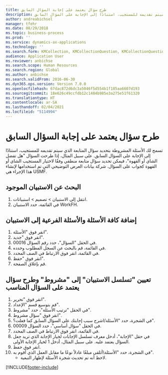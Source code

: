 ```yaml
---
title: طرح سؤال يعتمد على إجابة السؤال السابق
description: تسمح لك الأسئلة المشروطة بتحديد سؤال المتابعة الذي سيتم تقديمه للمستجيب، استنادًا إلى الإجابة على السؤال السابق.
author: andreabichsel
manager: tfehr
ms.date: 08/29/2018
ms.topic: business-process
ms.prod: ''
ms.service: dynamics-ax-applications
ms.technology: ''
ms.search.form: KMCollection, KMCollectionQuestion, KMCollectionQuestionTree, HcmLearningWorkspace
audience: Application User
ms.reviewer: anbichse
ms.search.scope: Human Resources
ms.search.region: Global
ms.author: anbichse
ms.search.validFrom: 2016-06-30
ms.dyn365.ops.version: Version 7.0.0
ms.openlocfilehash: 67dac872d6dc3a5046f5d554b1f185aa6607d193
ms.sourcegitcommit: 18e626c49ccfdb12c1484b985e3a275e51f61320
ms.translationtype: HT
ms.contentlocale: ar-SA
ms.lasthandoff: 02/04/2021
ms.locfileid: "5114994"
---
```

# <a name="make-a-question-dependent-on-the-answer-of-the-previous-question"></a>طرح سؤال يعتمد على إجابة السؤال السابق



تسمح لك الأسئلة المشروطة بتحديد سؤال المتابعة الذي سيتم تقديمه للمستجيب، استنادًا إلى الإجابة على السؤال السابق. على سبيل المثال، إذا طرحت السؤال "هل تفضل الشاي أو القهوة"، فيمكن تحديد سؤال متابعة منطقي وفقًا لاختيار المستجيب الشاي أو القهوة كجواب على السؤال. شركة بيانات العرض التوضيحي التي تم استخدامها لإنشاء هذا الإجراء هي USMF.


## <a name="find-the-existing-questionnaire"></a>البحث عن الاستبيان الموجود
1. انتقل إلى الاستبيان > تصميم > استبيانات‬.
2. في القائمة، حدد الاستبيان WorkFH.

## <a name="add-all-questions-and-sub-questions-to-the-questionnaire"></a>إضافة كافة الأسئلة والأسئلة الفرعية إلى الاستبيان
1. انقر فوق "الأسئلة".
2. انقر فوق "جديد".
3. في الحقل "السؤال‬"، حدد رقم السؤال 00016.
4. في القائمة، قم بالبحث عن السجل المطلوب وحدده.
5. في القائمة، انقر فوق الارتباط في الصف المحدد.
6. انقر فوق "حفظ".
7. قم بإغلاق الصفحة.

## <a name="set-the-questionnaire-sequence-to-conditional-and-make-the-question-dependent-on-the-appropriate-question"></a>تعيين "تسلسل الاستبيان" إلى "مشروط" وطرح سؤال يعتمد على السؤال المناسب
1. انقر فوق "تحرير".
2. قم بتوسيع قسم "الإعداد".
3. في الحقل "ترتيب الأسئلة‬"، حدد "مشروط‬".
4. انقر فوق "سؤال مشروط".
5. في الشجرة، حدد "الأسئلة/اشرح سبب إجابتك على السؤال السابق كما فعلت؟".
6. في الحقل "سؤال أساسي‬"، حدد السؤال 00009.
7. في القائمة، انقر فوق الارتباط في الصف المحدد.
8. في حقل "الإجابة"، أدخل معرف تسلسل الإجابات لخيار الإجابة الذي تريد جعل السؤال يعتمد عليه. على سبيل المثال، أدخل 1 لخيار الإجابة الأولى.
9. انقر فوق حفظ.
10. في الشجرة، حدد "الأسئلة‬\أتلقى مبلغًا عادلاً نوعًا ما مقابل العمل الذي أقوم به".
    * لاحظ أنه تم تحديث شجرة الأسئلة لإظهار التبعية.  



[!INCLUDE[footer-include](../includes/footer-banner.md)]